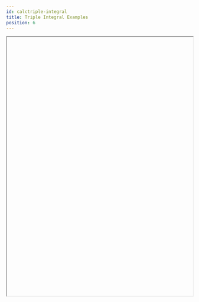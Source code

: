 ```yaml
---
id: calctriple-integral
title: Triple Integral Examples
position: 6
---
```

<iframe class='text--center' alt='Flux and 2D divergence theorem' sec='https://sites.math.washington.edu/~aloveles/Math324Fall2013/f13m324TripleIntegralExamples.pdf' height='700' width='100%'></iframe>